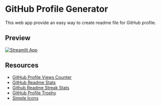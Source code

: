 # GitHub Profile Generator

This web app provide an easy way to create readme file for GitHub profile.

## Preview
[![Streamlit App](https://static.streamlit.io/badges/streamlit_badge_black_white.svg)](https://share.streamlit.io/shashankdeshpande/github-profile-generator/app.py)

## Resources
- [GitHub Profile Views Counter](https://github.com/antonkomarev/github-profile-views-counter)
- [GitHub Readme Stats](https://github.com/anuraghazra/github-readme-stats)
- [Github Readme Streak Stats](https://github.com/DenverCoder1/github-readme-streak-stats)
- [GitHub Profile Trophy](https://github.com/ryo-ma/github-profile-trophy)
- [Simple Icons](https://github.com/simple-icons/simple-icons)

